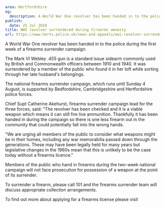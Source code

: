 ```yaml
area: Hertfordshire
og:
  description: A World War One revolver has been handed in to the police during the first week of a firearms surrender campaign.
publish:
  date: 25 Jul 2019
title: WWI revolver surrendered during firearms amnesty
url: https://www.herts.police.uk/news-and-appeals/wwi-revolver-surrendered-during-firearms-amnesty-0541all
```

A World War One revolver has been handed in to the police during the first week of a firearms surrender campaign.

The Mark VI Webley .455 gun is a standard issue sidearm commonly used by British and Commonwealth officers between 1910 and 1940. It was surrendered by a member of the public who found it in her loft while sorting through her late husband's belongings.

The national firearms surrender campaign, which runs until Sunday 4 August, is supported by Bedfordshire, Cambridgeshire and Hertfordshire police forces.

Chief Supt Catherine Akehurst, firearms surrender campaign lead for the three forces, said: "The revolver has been checked and it is a viable weapon which means it can still fire live ammunition. Thankfully it has been handed in during the campaign so there is one less firearm out in the community that could potentially fall into the wrong hands.

"We are urging all members of the public to consider what weapons might be in their homes, including any war memorabilia passed down through the generations. These may have been legally held for many years but legislative changes in the 1960s mean that this is unlikely to be the case today without a firearms licence."

Members of the public who hand in firearms during the two-week national campaign will not face prosecution for possession of a weapon at the point of its surrender.

To surrender a firearm, please call 101 and the firearms surrender team will discuss appropriate collection arrangements.

To find out more about applying for a firearms license please visit

